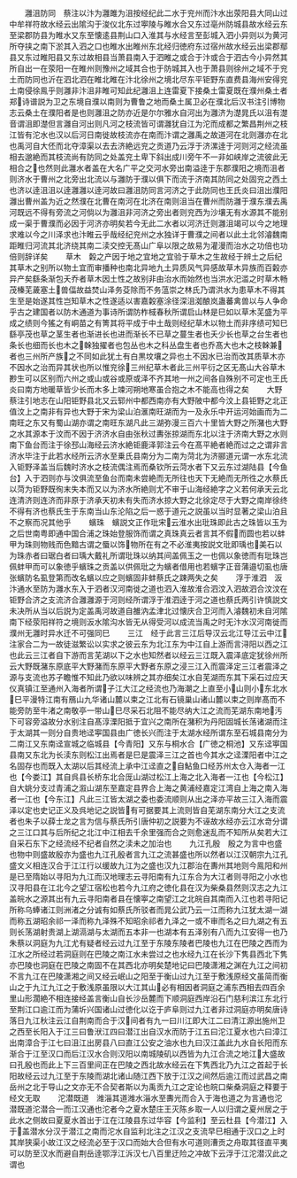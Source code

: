 <!-- { "loadSidebar": true } -->
　　灉沮防同　蔡注以汴为灉雎为沮按经纪此二水于兖州而汴水出荥阳县大同山过中牟祥符故水经云出隂沟于浚仪北东过寕陵与睢水合又东过亳州防城县故水经云东至梁郡防县为睢水又东至懐逺县荆山口入淮其与水经言至彭城入泗小异则以为黄河所夺挟之南下淤其入泗之口也睢水出睢州东北经归徳府东过宿州故水经云出梁郡鄢县又东过睢阳县又东过故相县当萧县南入于泗睢之或合于汴或合于泗古今小异然其所自出一在荥阳一在睢州则豫州之域其合也于防城其入也于萧县则徐州之域不于兖土而防同也沂在泗北泗在睢北睢在汴北徐州之境北尽东平钜野东直费县海州安得兖土南侵徐鳯乎则灉非汴沮非睢可知此纪灉沮上连雷夏下接桑土雷夏既在濮州桑土者郑诗谱説为卫之东境自濮以南则为曹鲁之地而桑土属卫必在濮北后汉书注引博物志云桑土在濮阳者是也则灉沮之防亦近是尔尔雅水自河出为灉济为濋晁氏以沮有濋音谓沮即濋但言灉自河出则凡河之枝流皆可谓灉犹自江为沱而成都之繁昌荆州之枝江皆有沱水也汉以后河日南徙故枝流亦在南而汴谓之灉禹之故道河在北则灉亦在北也禹河自大伾而北夺漳渠以去去济絶远兖之贡道乃云浮于济漯逹于河则河之经流虽相去邈絶而其枝流尚有防同之处盖兖土卑下斜出成川旁午不一非如峡岸之流彼此无相合之也然则此灉水者盖在大名广平之交河水旁出南溢逹于东郡濮阳之境而沮者则济水于曹州之北旁出北流以与灉防于濮以俱下而流于济南其防同之处固兖之西土也济以逹沮沮以逹灉灉以逹河故曰灉沮防同言河济之于此防同也王氏炎曰沮出濮阳灉出曹州盖为近之然濮在北曹在南河在北济在南则沮当在曹州而防灉于濮东濮去禹河既远不得有旁流之河倘以为灉沮非河济之旁出者则兖西为沙壤无有水源其不能别成一渠于曹濮而必因于河济亦明矣若今无此二水者以河济迁则灉沮竭可以今之地理求难以今之川泽求也汴睢云乎哉经纪兖州之水独详于曹濮之间者以此土北邻濬魏南距睢归河流其北济绕其南二渎交控无髙山广阜以限之故易为灌漫而治水之功倍也功倍则辞详矣
　　草木　糓之产因于地之宜地之宜验于草木之生故经于辨土之后纪其草木之别所以物土宜而审播种也南北异地九土异质风气异感故草木异族而百糓亦异产矣繇条渐包夭乔者草木因土性之故别非由治水而始然也当洪水汜滥之时草木畅茂榛芜薉塞土兽偪故益焚山泽务芟除而不务蕰崇之林氏乃谓洪水为患草木不得其生至是始遂其性岂知草木之性遂适以害嘉糓塞涂径深沮洳酿岚蛊蕃禽兽以与人争命乎古之建国者以防木通道为事诗所谓防柞棫春秋所谓启山林是巳如以草木芜盛为平成之绩则今猺之有峒苗之有箐其将平成于中土哉则经纪草木以物土而非序绩可知巳繇亭茂也草之茎生者也渐进长也进而渐长不已草之蔓生者也夭少长也草之台生者也条长也细而长也木之榦独擢者也包丛也木之科丛盘生者也乔髙大也木之枝榦兼者也三州所产族之不同如此犹土有白黒坟壤之异也土不因水已治而改其质草木亦不因水之治而异其状也所以惟兖徐三州纪草木者此三州平衍之区无髙山大谷草木尠生可以区别而六州之或山或谷或原或泽不齐其地一州之间各自殊别不可定也王氏炎曰南方地暖草皆少长而木多上竦河朔地寒虽合抱之木不能高也得之矣
　　大野　蔡注引地志在山阳钜野县北又云郓州中都西南亦有大野陂中都今汶上县钜野之北正值汶上之南非有异也大野于宋为梁山泊滙南旺湖而为一及永乐中开运河始画而为二南旺之东又有蜀山湖亦谓之南旺东湖凡此三湖弥漫三百六十里皆大野之所潴也大野之水其源本于汶而不因于济济水自由张秋过夀张掠湖而东北以注于济南大野之水则南下鱼台而注于徐邳山海经云济水絶钜鹿泽郭注云今在髙平絶者絶而过之之谓非言济水毕注于此若水经所云济水至乗氏县南分为二南为菏北为济郦道元谓一水东北流入钜野泽盖当后魏时济水之枝流偶注焉而桑钦所云菏水者下又云东过湖陆县【今鱼台】入于泗则亦与汶俱流至鱼台而南未尝絶而无所往也天下无絶而无所徃之水蔡氏以菏为钜野既徇末失本而又以为济水所絶则尤不审于山海经絶字之义若何承天云北连清济则连济而非原于济承天初未有失而济水掠大野之北徐定尽于大野之南岸徐终不得有济也蔡氏生于东南当山东沦陷之后一惑于道元之説虽以当时显著之梁山泊且不之察而况其他乎
　　蠙珠　蠙説文正作玭宋云淮水出玭珠即此古之珠皆以玉为之后世南粤即通中国合浦之珠始登服饰而谓之真珠真云者言其不假而圆也若以蚌甲为珠则物贱而色黯古谓之蜃以饰物所在有之不必淮夷按説文玭即瑀也美石以为珠赤者曰琚白者曰瑀大戴礼所谓玭珠以纳其间盖佩玉之一也佩以象徳而有玭珠岂佩蚌甲而可以象徳乎蠙珠之贡盖以供佩玭之为蠙者借用也若蠙字正音蒲邉切虱也唐张蠙防名虱登第而改名蠙以应之则蠙固非蚌蔡氏之踈两失之矣
　　浮于淮泗　汳汴通水至防为灉水东入于泗者汉河南徙之道也泗入淮故淮合泗汶入泗故泗合汶汶在钜野合济之支流济合灉灉源于河则经所谓浮于淮泗逹于河之道也蔡氏两引许慎説文未决所从当以后説为定盖禹河故道自雒汭孟津北过懐庆合卫河而入濬魏初未自河隂南下经荥阳祥符之境则汳水隂沟水皆无从得受河以成流当禹之时无汴水汉河南徙而濮州无灉时异水迁不可强同巳
　　三江　经于此言三江后导汉云北江导江云中江注家合二为一故徒滋繁讼以实求之彼云东为北江东为中江自上游而言浔阳以西之江也此云三江者自下游而言芜湖以下之水也知然者以经云三江既入震泽底定犹徐州所云大野既潴东原底平大野潴而东原平大野者东原之浸三江入而震泽定三江者震泽之源与支流也苏子瞻惟不知此乃欲以味辨之其亦细矣江水自芜湖而东其下采石过应天仪真镇江至通州入海者所谓子江大江之经流也乃海潮之上直至小山则小东北水巳平漫特江南有鴈山九华诸山麓以束之江北有石镜巢山诸山麓以束之则岸髙而不能旁防至牛渚之南敬亭一带山巳尽采石北阻不能尽纳大江之流而芜湖东南地汚下可容旁溢故分水别注自髙淳溧阳抵于宜兴之南所在潴积为丹阳固城长荡诸湖而注于太湖其一则分自贵地迳寕国县由广徳长兴而注于太湖水经所谓东至石城县南分为二南江又东南迳宣城之临城县【今青阳】又东与桐水合【广徳之桐池】又东迳寕国县南又东北为长渎东则松江出焉者是巳是震泽三江之首也今其水之迳溧阳者中江之名固存也而既入太湖以后其经流上承中江迳直之自鮎鱼口经苏州太仓入海者一江也【今娄江】其自呉县长桥东北合厐山湖过松江上海之北入海者一江也【今松江】自大姚分支过青浦之溆山湖东至嘉定县界合上海之黄浦经嘉定江湾自上海之南入海者一江也【今东江】凡此三江皆太湖之委也委流顺则从出之泽亦平故三江入海而震泽以定也史记正义及呉地记之説皆有可据要其上流则皆自芜湖东南分大江之支流者也朱子以薛士龙之言为信与蔡氏所引唐仲初之説要为不诬故水经亦云江水竒分谓之三江口其与后所纪之北江中江相去千余里强而合之则愈迷乱而不知所从矣若大江自采石东下之经流经不纪者自然之渎未之加治也
　　九江孔殷　殷之为言中也盛也物中则盛故殷亦为盛也九江孔殷者言九江之流甚盛也所以然者以江汉朝宗九江孔盛文义相连汉合于江江行以缓故九江为之盛也汉九江郡治在夀州其地则今鳯阳和州是已至隋始以寻阳为九江而汉地理志云寻阳南有九江东合为大江者则寻阳之小水也汉寻阳县在江北今之望江宿松也若今九江府之徳化县在汉为柴桑县然则汉志之九江盖皖水之源其出有九云寻阳南者县在懐寕之南望江之北皖自其南而入江也若寻阳记所称乌蜯诸江则洲渚之分诚有如蔡氏所驳者而晁公武乃云一江而称九江犹太湖一湖而称五湖昭余祁一泽而称九泽殊不知昭余祁者九泽之一或不审而名之曰九湖之有五则长荡湖射贵湖上湖滆湖与太湖而五本非一也湖本有五泽别有八而九江安得一也乃朱蔡以洞庭为九江尤有疑者经云过九江至于东陵东陵者巴陵也九江在巴陵之西而为江水之所经过若洞庭则在巴陵之南江水未尝过之也水经九江在长沙下隽县西北下隽亦巴陵也洞庭在巴陵之南固不在其西北亦明矣楚地记曰巴陵潇湘之渊在九江之间初不言九江在巴陵潇湘之间又经云岷山之阳至于衡山过九江至于敷浅原经文虽简而衡山之于九江九江之于敷浅原虽限以大江其山必有相因者洞庭之浦东西相去四百余里山形濶絶不相连接经盖言衡山自长沙岳麓而下顺洞庭西岸沿石门慈利滨江东北行至荆江口逾江而为蒲圻兴国诸山过徳化以讫于庐阜则过九江者非过洞庭亦明矣唐诗落日九江秋注云江自荆南而合于汉间者有九一曰川江即大江二曰清江源出施州卫之西至长阳入于江三曰鲁洑江四曰潜江出自汉水而防于江五曰沱江夏水也六曰漳江出南漳合于江七曰沮江出房县八曰直江公安之油水也九曰汉江盖此九水自长阳而东渐合于江至汉口而后江汉水合则汉阳以南城陵矶以西皆为九江合流之地江大盛故曰孔殷也而此上下三百里间正在巴陵之西北故水经云在下隽西北乃九江之首起于长阳故经云过九江至于东陵而湖北诸山随江西下放于江汉之间然后逾江而过武昌之南岳州之北于导山之文亦无不合契者斯以为禹贡九江之定论也皖口柴桑洞庭之释要于经文无取
　　沱潜既道　潍淄其道潍水淄水至夀光而合入于海也道之为言通也沱潜既道沱潜合一而江汉通也沱者今之夏水楚庄王灭陈乡取一人以归谓之夏州居之于此水之侧故曰夏夏水首出于江在江陵县东过华容【今监利】至云杜县【今潜江】入于盖潜水分汉于潜江之南而沱水自监利北注之江汉之支流早巳相通于汉口之上时其岸狭渠小故江汉之经流必至于汉口而始大合但有水可道则漕贡之舟取其径直平夷可以防至汉水而避自荆岳逹鄂浮江泝汉七八百里迂险之冲故下云浮于江沱潜汉此之谓也
